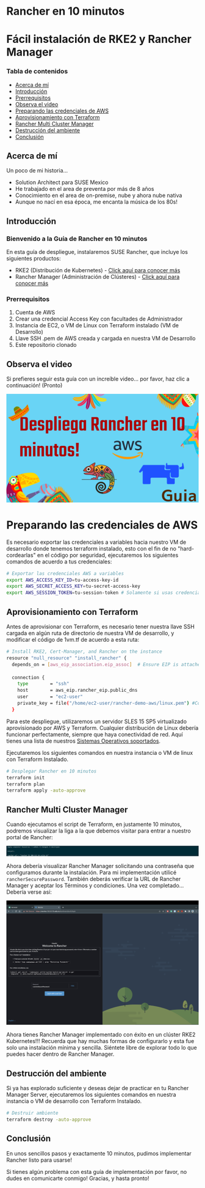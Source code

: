 # Rancher en 10 minutos

# Fácil instalación de RKE2 y Rancher Manager

### Tabla de contenidos

- [Acerca de mí](#Acerca-de-mí)
- [Introducción](#Introducción)
- [Prerrequisitos](#Prerrequisitos)
- [Observa el video](#Observa-el-video)
- [Preparando las credenciales de AWS](#Preparando-las-credenciales-de-AWS)
- [Aprovisionamiento con Terraform](#Aprovisionamiento-con-Terraform)
- [Rancher Multi Cluster Manager](#Rancher-multi-cluster-manager)
- [Destrucción del ambiente](#Destrucción-del-ambiente)
- [Conclusión](#Conclusión)

## Acerca de mí

Un poco de mi historia...

- Solution Architect para SUSE Mexico
- He trabajado en el area de preventa por más de 8 años
- Conocimiento en el area de on-premise, nube y ahora nube nativa
- Aunque no nací en esa época, me encanta la música de los 80s!

## Introducción

### Bienvenido a la Guía de Rancher en 10 minutos

En esta guía de despliegue, instalaremos SUSE Rancher, que incluye los siguientes productos:

- RKE2 (Distribución de Kubernetes) - [Click aquí para conocer más](https://ranchergovernment.com/products/rke2)
- Rancher Manager (Administración de Clústeres) - [Click aquí para conocer más](https://ranchergovernment.com/products/mcm)


### Prerrequisitos

1. Cuenta de AWS
2. Crear una credencial Access Key con facultades de Administrador
3. Instancia de EC2, o VM de Linux con Terraform instalado (VM de Desarrollo)
4. Llave SSH .pem de AWS creada y cargada en nuestra VM de Desarrollo
5. Este repositorio clonado

## Observa el video

Si prefieres seguir esta guía con un increíble video... por favor, haz clic a continuación! (Pronto)

![rancher-demo-aws](images/rancher-demo-aws.png)

# Preparando las credenciales de AWS

Es necesario exportar las credenciales a variables hacia nuestro VM de desarrollo donde tenemos terraform instalado, esto con el fin de no "hard-cordearlas" en el código por seguridad, ejecutaremos los siguientes comandos de acuerdo a tus credenciales:

```bash
# Exportar las credenciales AWS a variables
export AWS_ACCESS_KEY_ID=tu-access-key-id
export AWS_SECRET_ACCESS_KEY=tu-secret-access-key
export AWS_SESSION_TOKEN=tu-session-token # Solamente si usas credenciales temporales
```

## Aprovisionamiento con Terraform

Antes de aprovisionar con Terraform, es necesario tener nuestra llave SSH cargada en algún ruta de directorio de nuestra VM de desarrollo, y modificar el código de 1vm.tf de acuerdo a esta ruta:

```bash
# Install RKE2, Cert-Manager, and Rancher on the instance
resource "null_resource" "install_rancher" {
  depends_on = [aws_eip_association.eip_assoc]  # Ensure EIP is attached

  connection {
    type        = "ssh"
    host        = aws_eip.rancher_eip.public_dns
    user        = "ec2-user"
    private_key = file("/home/ec2-user/rancher-demo-aws/linux.pem") #Configura aqui la ruta de tu llave SSH!
  }
```

Para este despliegue, utilizaremos un servidor SLES 15 SP5 virtualizado aprovisionado por AWS y Terraform. Cualquier distribución de Linux debería funcionar perfectamente, siempre que haya conectividad de red. Aquí tienes una lista de nuestros [Sistemas Operativos soportados](https://docs.rke2.io/install/requirements#operating-systems). 

Ejecutaremos los siguientes comandos en nuestra instancia o VM de linux con Terraform Instalado.

```bash
# Desplegar Rancher en 10 minutos
terraform init
terraform plan
terraform apply -auto-approve
```

## Rancher Multi Cluster Manager

Cuando ejecutamos el script de Terraform, en justamente 10 minutos, podremos visualizar la liga a la que debemos visitar para entrar a nuestro portal de Rancher:

![rancher-terraform-output](images/rancher-terraform-output.png)

Ahora debería visualizar Rancher Manager solicitando una contraseña que configuramos durante la instalación. Para mi implementación utilicé `rancherSecurePassword`. También deberás verificar la URL de Rancher Manager y aceptar los Términos y condiciones. Una vez completado... Debería verse así:

![rancher-rancher-manager-home](images/rancher-rancher-manager-bootstrap.png)

Ahora tienes Rancher Manager implementado con éxito en un clúster RKE2 Kubernetes!!! Recuerda que hay muchas formas de configurarlo y esta fue solo una instalación mínima y sencilla. Siéntete libre de explorar todo lo que puedes hacer dentro de Rancher Manager.

## Destrucción del ambiente

Si ya has explorado suficiente y deseas dejar de practicar en tu Rancher Manager Server, ejecutaremos los siguientes comandos en nuestra instancia o VM de desarrollo con Terraform Instalado.

```bash
# Destruir ambiente
terraform destroy -auto-approve
```

## Conclusión

En unos sencillos pasos y exactamente 10 minutos, pudimos implementar Rancher listo para usarse!

Si tienes algún problema con esta guía de implementación por favor, no dudes en comunicarte conmigo! Gracias, y hasta pronto!

